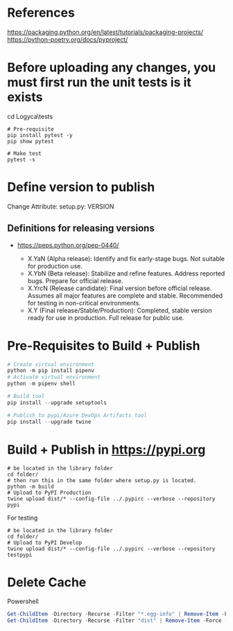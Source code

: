 # References

https://packaging.python.org/en/latest/tutorials/packaging-projects/
https://python-poetry.org/docs/pyproject/


# Before uploading any changes, you must first run the unit tests is it exists

cd Logyca\tests
```console
# Pre-requisite
pip install pytest -y
pip show pytest

# Make test
pytest -s
```

# Define version to publish

Change Attribute: setup.py: VERSION

## Definitions for releasing versions
* https://peps.python.org/pep-0440/

    - X.YaN (Alpha release): Identify and fix early-stage bugs. Not suitable for production use.
    - X.YbN (Beta release): Stabilize and refine features. Address reported bugs. Prepare for official release.
    - X.YrcN (Release candidate): Final version before official release. Assumes all major features are complete and stable. Recommended for testing in non-critical environments.
    - X.Y (Final release/Stable/Production): Completed, stable version ready for use in production. Full release for public use.

# Pre-Requisites to Build + Publish

```python
# Create virtual environment
python -m pip install pipenv
# Activate virtual environment
python -m pipenv shell

# Build tool
pip install --upgrade setuptools

# Publish to pypi/Azure DevOps Artifacts tool
pip install --upgrade twine

```

# Build + Publish in https://pypi.org

```console
# be located in the library folder
cd folder/
# then run this in the same folder where setup.py is located.    
python -m build
# Upload to PyPI Production
twine upload dist/* --config-file ../.pypirc --verbose --repository pypi
```

For testing
```console
# be located in the library folder
cd folder/
# Upload to PyPI Develop
twine upload dist/* --config-file ../.pypirc --verbose --repository testpypi
```

# Delete Cache

Powershell
```Powershell
Get-ChildItem -Directory -Recurse -Filter "*.egg-info" | Remove-Item -Force -Recurse
Get-ChildItem -Directory -Recurse -Filter "dist" | Remove-Item -Force -Recurse
```

